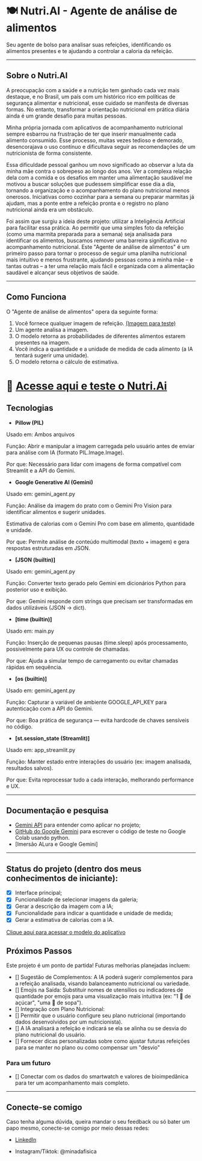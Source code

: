# 🍽️ Nutri.AI - Agente de análise de alimentos 

Seu agente de bolso para analisar suas refeições, identificando os alimentos presentes e te ajudando a controlar a caloria da refeição. 

---

## Sobre o Nutri.AI

A preocupação com a saúde e a nutrição tem ganhado cada vez mais destaque, e no Brasil, um país com um histórico rico em políticas de segurança alimentar e nutricional, esse cuidado se manifesta de diversas formas. No entanto, transformar a orientação nutricional em prática diária ainda é um grande desafio para muitas pessoas.

Minha própria jornada com aplicativos de acompanhamento nutricional sempre esbarrou na frustração de ter que inserir manualmente cada alimento consumido. Esse processo, muitas vezes tedioso e demorado, desencorajava o uso contínuo e dificultava seguir as recomendações de um nutricionista de forma consistente.

Essa dificuldade pessoal ganhou um novo significado ao observar a luta da minha mãe contra o sobrepeso ao longo dos anos. Ver a complexa relação dela com a comida e os desafios em manter uma alimentação saudável me motivou a buscar soluções que pudessem simplificar esse dia a dia, tornando a organização e o acompanhamento do plano nutricional menos onerosos. Iniciativas como cozinhar para a semana ou preparar marmitas já ajudam, mas a ponte entre a refeição pronta e o registro no plano nutricional ainda era um obstáculo.

Foi assim que surgiu a ideia deste projeto: utilizar a Inteligência Artificial para facilitar essa prática. Ao permitir que uma simples foto da refeição (como uma marmita preparada para a semana) seja analisada para identificar os alimentos, buscamos remover uma barreira significativa no acompanhamento nutricional. Este "Agente de análise de alimentos" é um primeiro passo para tornar o processo de seguir uma planilha nutricional mais intuitivo e menos frustrante, ajudando pessoas como a minha mãe – e tantas outras – a ter uma relação mais fácil e organizada com a alimentação saudável e alcançar seus objetivos de saúde.

---

## Como Funciona

O "Agente de análise de alimentos" opera da seguinte forma:

1.  Você fornece qualquer imagem de refeição. [(Imagem para teste)](https://github.com/minadafisica/App-nutricao-alura/blob/main/Imagem_para_teste.jpg)
2.  Um agente analisa a imagem.
3.  O modelo retorna as probabilidades de diferentes alimentos estarem presentes na imagem.
4.  Você indica a quantidade e a unidade de medida de cada alimento (a IA tentará sugerir uma unidade).
5. O modelo retorna o cálculo de estimativa.


# 🔗 [Acesse aqui e teste o Nutri.Ai](https://app-nutricao-alura-8tnccannmw7xuvf8k6ob6b.streamlit.app/#analise-de-pratos-com-ia-e-estimativa-de-calorias-gemini)

## Tecnologias 

* **Pillow (PIL)**
  
Usado em: Ambos arquivos

Função: Abrir e manipular a imagem carregada pelo usuário antes de enviar para análise com IA (formato PIL.Image.Image).

Por que: Necessário para lidar com imagens de forma compatível com Streamlit e a API do Gemini.

* **Google Generative AI (Gemini)**
  
Usado em: gemini_agent.py

Função: Análise da imagem do prato com o Gemini Pro Vision para identificar alimentos e sugerir unidades.

Estimativa de calorias com o Gemini Pro com base em alimento, quantidade e unidade.

Por que: Permite análise de conteúdo multimodal (texto + imagem) e gera respostas estruturadas em JSON.

* **[JSON (builtin)]**
  
Usado em: gemini_agent.py

Função: Converter texto gerado pelo Gemini em dicionários Python para posterior uso e exibição.

Por que: Gemini responde com strings que precisam ser transformadas em dados utilizáveis (JSON → dict).

* **[time (builtin)]**
  
Usado em: main.py

Função: Inserção de pequenas pausas (time.sleep) após processamento, possivelmente para UX ou controle de chamadas.

Por que: Ajuda a simular tempo de carregamento ou evitar chamadas rápidas em sequência.

* **[os (builtin)]**
  
Usado em: gemini_agent.py

Função: Capturar a variável de ambiente GOOGLE_API_KEY para autenticação com a API do Gemini.

Por que: Boa prática de segurança — evita hardcode de chaves sensíveis no código.

* **[st.session_state (Streamlit)]**
  
Usado em: app_streamlit.py

Função: Manter estado entre interações do usuário (ex: imagem analisada, resultados salvos).

Por que: Evita reprocessar tudo a cada interação, melhorando performance e UX.

---
## Documentação e pesquisa

- [Gemini API](https://ai.google.dev/gemini-api/docs/get-started/rest?hl=pt-br) para entender como aplicar no projeto;
- [GitHub do Google Gemini](https://github.com/google-gemini/generative-ai-js) para escrever o código de teste no Google Colab usando python.
- [Imersão ALura e Google Gemini]

---
  
## Status do projeto (dentro dos meus conhecimentos de iniciante):
- [x] Interface principal;
- [x] Funcionalidade de selecionar imagens da galeria;
- [x] Gerar a descrição da imagem com a IA;
- [x] Funcionalidade para indicar a quantidade e unidade de medida;
- [x] Gerar a estimativa de calorias com a IA.

[Clique aqui para acessar o modelo do aplicativo](https://imgur.com/a/F21Q0uz)

## Próximos Passos 
Este projeto é um ponto de partida! Futuras melhorias planejadas incluem:


- [] Sugestão de Complementos: A IA poderá sugerir complementos para a refeição analisada, visando balanceamento nutricional ou variedade.
- [] Emojis na Saída: Substituir nomes de utensílios ou indicadores de quantidade por emojis para uma visualização mais intuitiva (ex: "1 🥄 de açúcar", "uma 🥣 de sopa").
- [] Integração com Plano Nutricional:
- [] Permitir que o usuário configure seu plano nutricional (importando dados desenvolvidos por um nutricionista).
- [] A IA analisará a refeição e indicará se ela se alinha ou se desvia do plano nutricional do usuário.
- [] Fornecer dicas personalizadas sobre como ajustar futuras refeições para se manter no plano ou como compensar um "desvio"

### Para um futuro
- [] Conectar com os dados do smartwatch e valores de bioimpedânica para ter um acompanhamento mais completo.
  
---

## Conecte-se comigo
<p> Caso tenha alguma dúvida, queira mandar o seu feedback ou só bater um papo mesmo, conecte-se comigo por meio dessas redes:</p>

- [LinkedIn](https://www.linkedin.com/in/gabriela-oliveira42/)

- Instagram/Tiktok: @minadafisica
